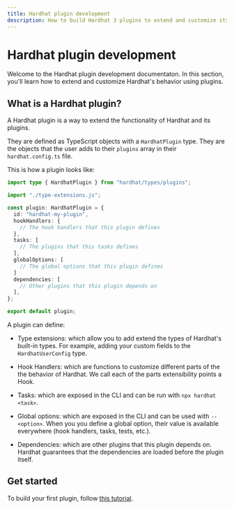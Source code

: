 ```yaml
---
title: Hardhat plugin development
description: How to build Hardhat 3 plugins to extend and customize its
---
```


# Hardhat plugin development

Welcome to the Hardhat plugin development documentaton. In this section, you'll learn how to extend and customize Hardhat's behavior using plugins.

## What is a Hardhat plugin?

A Hardhat plugin is a way to extend the functionality of Hardhat and its plugins.

They are defined as TypeScript objects with a `HardhatPlugin` type. They are the objects that the user adds to their `plugins` array in their `hardhat.config.ts` file.

This is how a plugin looks like:

```ts
import type { HardhatPlugin } from "hardhat/types/plugins";

import "./type-extensions.js";

const plugin: HardhatPlugin = {
  id: "hardhat-my-plugin",
  hookHandlers: {
    // The hook handlers that this plugin defines
  },
  tasks: [
    // The plugins that this tasks defines
  ],
  globalOptions: [
    // The global options that this plugin defines
  ]
  dependencies: [
    // Other plugins that this plugin depends on
  ],
};

export default plugin;
```

A plugin can define:

- Type extensions: which allow you to add extend the types of Hardhat's built-in types. For example, adding your custom fields to the `HardhatUserConfig` type.

- Hook Handlers: which are functions to customize different parts of the the behavior of Hardhat. We call each of the parts extensibility points a Hook.

- Tasks: which are exposed in the CLI and can be run with `npx hardhat <task>`.

- Global options: which are exposed in the CLI and can be used with `--<option>`. When you you define a global option, their value is available everywhere (hook handlers, tasks, tests, etc.).

- Dependencies: which are other plugins that this plugin depends on. Hardhat guarantees that the dependencies are loaded before the plugin itself.

## Get started

To build your first plugin, follow [this tutorial](./tutorial/setup.md).
